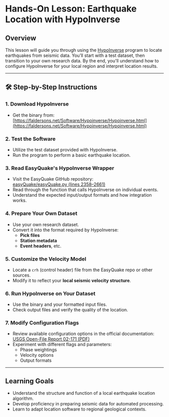 # Hands-On Lesson: Earthquake Location with HypoInverse

## Overview

This lesson will guide you through using the [HypoInverse](https://faldersons.net/Software/Hypoinverse/Hypoinverse.html) program to locate earthquakes from seismic data. You’ll start with a test dataset, then transition to your own research data. By the end, you'll understand how to configure HypoInverse for your local region and interpret location results.

---

## 🛠️ Step-by-Step Instructions

### 1. Download HypoInverse

- Get the binary from:  
  [https://faldersons.net/Software/Hypoinverse/Hypoinverse.html](https://faldersons.net/Software/Hypoinverse/Hypoinverse.html)

### 2. Test the Software

- Utilize the test dataset provided with HypoInverse.
- Run the program to perform a basic earthquake location.

### 3. Read EasyQuake's HypoInverse Wrapper

- Visit the EasyQuake GitHub repository:  
  [easyQuake/easyQuake.py (lines 2358–2661)](https://github.com/jakewalter/easyQuake/blob/master/easyQuake/easyQuake.py#L2358-L2661)
- Read through the function that calls HypoInverse on individual events.
- Understand the expected input/output formats and how integration works.

### 4. Prepare Your Own Dataset

- Use your own research dataset.
- Convert it into the format required by HypoInverse:
  - **Pick files**
  - **Station metadata**
  - **Event headers**, etc.

### 5. Customize the Velocity Model

- Locate a `crh` (control header) file from the EasyQuake repo or other sources.
- Modify it to reflect your **local seismic velocity structure**.

### 6. Run HypoInverse on Your Dataset

- Use the binary and your formatted input files.
- Check output files and verify the quality of the location.

### 7. Modify Configuration Flags

- Review available configuration options in the official documentation:  
  [USGS Open-File Report 02-171 (PDF)](https://pubs.usgs.gov/of/2002/0171/pdf/of02-171.pdf)
- Experiment with different flags and parameters:
  - Phase weightings
  - Velocity options
  - Output formats

---

## Learning Goals

- Understand the structure and function of a local earthquake location algorithm.
- Develop proficiency in preparing seismic data for automated processing.
- Learn to adapt location software to regional geological contexts.
